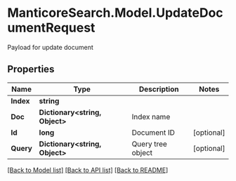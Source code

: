 # ManticoreSearch.Model.UpdateDocumentRequest
Payload for update document

## Properties

Name | Type | Description | Notes
------------ | ------------- | ------------- | -------------
**Index** | **string** |  | 
**Doc** | **Dictionary&lt;string, Object&gt;** | Index name | 
**Id** | **long** | Document ID | [optional] 
**Query** | **Dictionary&lt;string, Object&gt;** | Query tree object | [optional] 



[[Back to Model list]](../README.md#documentation-for-models) [[Back to API list]](../README.md#documentation-for-api-endpoints) [[Back to README]](../README.md)

